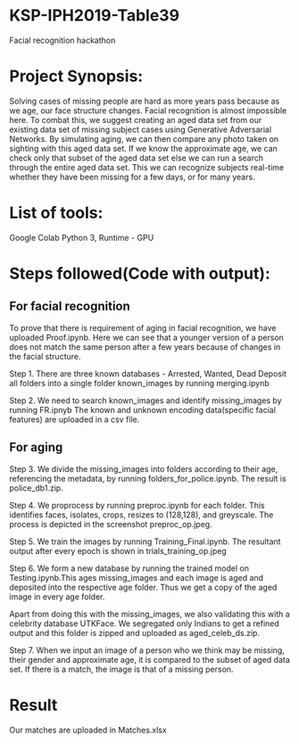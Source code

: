 # KSP-IPH2019-Table39
Facial recognition hackathon

# Project Synopsis:
Solving cases of missing people are hard as more years pass because as we age, our face structure changes. Facial recognition is almost impossible here. To combat this, we suggest creating an aged data set from our existing data set of missing subject cases using Generative Adversarial Networks. By simulating aging, we can then compare any photo taken on sighting with this aged data set. If we know the approximate age, we can check only that subset of the aged data set else we can run a search through the entire aged data set. This we can recognize subjects real-time whether they have been missing for a few days, or for many years.

# List of tools:
Google Colab
Python 3, Runtime - GPU

# Steps followed(Code with output):
## For facial recognition
To prove that there is requirement of aging in facial recognition, we have uploaded Proof.ipynb. Here we can see that a younger version of a person does not match the same person after a few years because of changes in the facial structure.

Step 1.
There are three known databases - Arrested, Wanted, Dead
Deposit all folders into a single folder known_images by running merging.ipynb

Step 2.
We need to search known_images and identify missing_images by running FR.ipnyb
The known and unknown encoding data(specific facial features) are uploaded in a csv file.

## For aging
Step 3.
We divide the missing_images into folders according to their age, referencing the metadata, by running folders_for_police.ipynb. The result is police_db1.zip.

Step 4.
We proprocess by running preproc.ipynb for each folder. This identifies faces, isolates, crops, resizes to (128,128), and greyscale.
The process is depicted in the screenshot preproc_op.jpeg.

Step 5.
We train the images by running Training_Final.ipynb. The resultant output after every epoch is shown in trials_training_op.jpeg

Step 6. 
We form a new database by running the trained model on Testing.ipynb.This ages missing_images and each image is aged and deposited into the respective age folder. Thus we get a copy of the aged image in every age folder.

Apart from doing this with the missing_images, we also validating this with a celebrity database UTKFace. We segregated only Indians to get a refined output and this folder is zipped and uploaded as aged_celeb_ds.zip.

Step 7.
When we input an image of a person who we think may be missing, their gender and approximate age, it is compared to the subset of aged data set. If there is a match, the image is that of a missing person. 

# Result
Our matches are uploaded in Matches.xlsx



